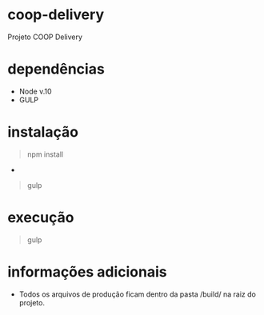 # coop-delivery
Projeto COOP Delivery

# dependências
* Node v.10
* GULP

# instalação
> npm install
-
> gulp

# execução
> gulp

# informações adicionais
* Todos os arquivos de produção ficam dentro da pasta /build/ na raiz do projeto.
